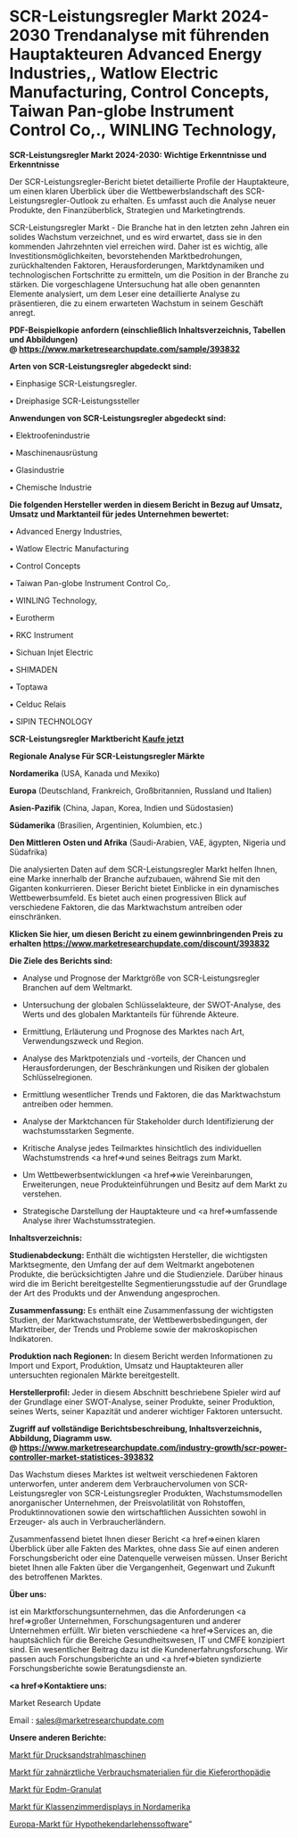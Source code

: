# SCR-Leistungsregler Markt 2024-2030 Trendanalyse mit führenden Hauptakteuren Advanced Energy Industries,, Watlow Electric Manufacturing, Control Concepts, Taiwan Pan-globe Instrument Control Co,., WINLING Technology,

<strong>SCR-Leistungsregler Markt 2024-2030: Wichtige Erkenntnisse und Erkenntnisse</strong>

Der SCR-Leistungsregler-Bericht bietet detaillierte Profile der Hauptakteure, um einen klaren Überblick über die Wettbewerbslandschaft des SCR-Leistungsregler-Outlook zu erhalten. Es umfasst auch die Analyse neuer Produkte, den Finanzüberblick, Strategien und Marketingtrends.

SCR-Leistungsregler Markt - Die Branche hat in den letzten zehn Jahren ein solides Wachstum verzeichnet, und es wird erwartet, dass sie in den kommenden Jahrzehnten viel erreichen wird. Daher ist es wichtig, alle Investitionsmöglichkeiten, bevorstehenden Marktbedrohungen, zurückhaltenden Faktoren, Herausforderungen, Marktdynamiken und technologischen Fortschritte zu ermitteln, um die Position in der Branche zu stärken. Die vorgeschlagene Untersuchung hat alle oben genannten Elemente analysiert, um dem Leser eine detaillierte Analyse zu präsentieren, die zu einem erwarteten Wachstum in seinem Geschäft anregt.

<strong><b>PDF-Beispielkopie anfordern (einschließlich Inhaltsverzeichnis, Tabellen und Abbildungen) @ </b></strong><strong><a href=https://www.marketresearchupdate.com/sample/393832><strong>https://www.marketresearchupdate.com/sample/393832</u></a></strong></strong>

<strong>Arten von SCR-Leistungsregler abgedeckt sind:</strong>

• Einphasige SCR-Leistungsregler.

• Dreiphasige SCR-Leistungssteller

<strong>Anwendungen von SCR-Leistungsregler abgedeckt sind:</strong>

• Elektroofenindustrie

• Maschinenausrüstung

• Glasindustrie

• Chemische Industrie

<strong>Die folgenden Hersteller werden in diesem Bericht in Bezug auf Umsatz, Umsatz und Marktanteil für jedes Unternehmen bewertet:</strong>

• Advanced Energy Industries,

• Watlow Electric Manufacturing

• Control Concepts

• Taiwan Pan-globe Instrument Control Co,.

• WINLING Technology,

• Eurotherm

• RKC Instrument

• Sichuan Injet Electric

• SHIMADEN

• Toptawa

• Celduc Relais

• SIPIN TECHNOLOGY

<strong>SCR-Leistungsregler Marktbericht <a href=https://www.marketresearchupdate.com/buynow/393832>Kaufe jetzt</a></strong>

<strong>Regionale Analyse Für SCR-Leistungsregler Märkte</strong>

<strong>Nordamerika</strong> (USA, Kanada und Mexiko)

<strong>Europa</strong> (Deutschland, Frankreich, Großbritannien, Russland und Italien)

<strong>Asien-Pazifik</strong> (China, Japan, Korea, Indien und Südostasien)

<strong>Südamerika</strong> (Brasilien, Argentinien, Kolumbien, etc.)

<strong>Den Mittleren</strong> <strong>Osten und Afrika</strong> (Saudi-Arabien, VAE, ägypten, Nigeria und Südafrika)

Die analysierten Daten auf dem SCR-Leistungsregler Markt helfen Ihnen, eine Marke innerhalb der Branche aufzubauen, während Sie mit den Giganten konkurrieren. Dieser Bericht bietet Einblicke in ein dynamisches Wettbewerbsumfeld. Es bietet auch einen progressiven Blick auf verschiedene Faktoren, die das Marktwachstum antreiben oder einschränken.

<strong>Klicken Sie hier, um diesen Bericht zu einem gewinnbringenden Preis zu erhalten
</strong><strong><a href=https://www.marketresearchupdate.com/discount/393832>https://www.marketresearchupdate.com/discount/393832</b></u></strong></a>

<strong>Die Ziele des Berichts sind:</strong>

- Analyse und Prognose der Marktgröße von SCR-Leistungsregler Branchen auf dem Weltmarkt.

- Untersuchung der globalen Schlüsselakteure, der SWOT-Analyse, des Werts und des globalen Marktanteils für führende Akteure.

- Ermittlung, Erläuterung und Prognose des Marktes nach Art, Verwendungszweck und Region.

- Analyse des Marktpotenzials und -vorteils, der Chancen und Herausforderungen, der Beschränkungen und Risiken der globalen Schlüsselregionen.

- Ermittlung wesentlicher Trends und Faktoren, die das Marktwachstum antreiben oder hemmen.

- Analyse der Marktchancen für Stakeholder durch Identifizierung der wachstumsstarken Segmente.

- Kritische Analyse jedes Teilmarktes hinsichtlich des individuellen Wachstumstrends <a href=>und</a> seines Beitrags zum Markt.

- Um Wettbewerbsentwicklungen <a href=>wie</a> Vereinbarungen, Erweiterungen, neue Produkteinführungen und Besitz auf dem Markt zu verstehen.

- Strategische Darstellung der Hauptakteure und <a href=>umfas</a>sende Analyse ihrer Wachstumsstrategien.

<strong>Inhaltsverzeichnis:</strong>

<strong>Studienabdeckung:</strong> Enthält die wichtigsten Hersteller, die wichtigsten Marktsegmente, den Umfang der auf dem Weltmarkt angebotenen Produkte, die berücksichtigten Jahre und die Studienziele. Darüber hinaus wird die im Bericht bereitgestellte Segmentierungsstudie auf der Grundlage der Art des Produkts und der Anwendung angesprochen.

<strong>Zusammenfassung:</strong> Es enthält eine Zusammenfassung der wichtigsten Studien, der Marktwachstumsrate, der Wettbewerbsbedingungen, der Markttreiber, der Trends und Probleme sowie der makroskopischen Indikatoren.

<strong>Produktion nach Regionen:</strong> In diesem Bericht werden Informationen zu Import und Export, Produktion, Umsatz und Hauptakteuren aller untersuchten regionalen Märkte bereitgestellt.

<strong>Herstellerprofil:</strong> Jeder in diesem Abschnitt beschriebene Spieler wird auf der Grundlage einer SWOT-Analyse, seiner Produkte, seiner Produktion, seines Werts, seiner Kapazität und anderer wichtiger Faktoren untersucht.

<strong><b>Zugriff auf vollständige Berichtsbeschreibung, Inhaltsverzeichnis, Abbildung, Diagramm usw. @ </b></strong><strong><a href=https://www.marketresearchupdate.com/industry-growth/scr-power-controller-market-statistices-393832>https://www.marketresearchupdate.com/industry-growth/scr-power-controller-market-statistices-393832</a></strong>

Das Wachstum dieses Marktes ist weltweit verschiedenen Faktoren unterworfen, unter anderem dem Verbrauchervolumen von SCR-Leistungsregler von SCR-Leistungsregler Produkten, Wachstumsmodellen anorganischer Unternehmen, der Preisvolatilität von Rohstoffen, Produktinnovationen sowie den wirtschaftlichen Aussichten sowohl in Erzeuger- als auch in Verbraucherländern.

Zusammenfassend bietet Ihnen dieser Bericht <a href=>einen</a> klaren Überblick über alle Fakten des Marktes, ohne dass Sie auf einen anderen Forschungsbericht oder eine Datenquelle verweisen müssen. Unser Bericht bietet Ihnen alle Fakten über die Vergangenheit, Gegenwart und Zukunft des betroffenen Marktes.

<strong>Über uns:</strong>

 ist ein Marktforschungsunternehmen, das die Anforderungen <a href=>großer</a> Unternehmen, Forschungsagenturen und anderer Unternehmen erfüllt. Wir bieten verschiedene <a href=>Services</a> an, die hauptsächlich für die Bereiche Gesundheitswesen, IT und CMFE konzipiert sind. Ein wesentlicher Beitrag dazu ist die Kundenerfahrungsforschung. Wir passen auch Forschungsberichte an und <a href=>bieten</a> syndizierte Forschungsberichte sowie Beratungsdienste an.

<strong><a href=>Kontaktiere uns:</a></strong>

Market Research Update

Email : sales@marketresearchupdate.com

<strong>Unsere anderen Berichte:</strong>

<a href=https://www.linkedin.com/pulse/pressure-sandblasting-machine-market-2023-what>Markt für Drucksandstrahlmaschinen</a>

<a href=https://www.linkedin.com/pulse/orthodontics-dental-consumables-market-size-1f>Markt für zahnärztliche Verbrauchsmaterialien für die Kieferorthopädie</a>

<a href=https://www.linkedin.com/pulse/epdm-granules-market-report-2023-top-company-trends-future>Markt für Epdm-Granulat</a>

<a href=https://www.linkedin.com/pulse/north-america-classroom-displays-market>Markt für Klassenzimmerdisplays in Nordamerika</a>

<a href=https://www.linkedin.com/pulse/europe-mortgage-loan-software-market-new-report-future>Europa-Markt für Hypothekendarlehenssoftware</a>"
